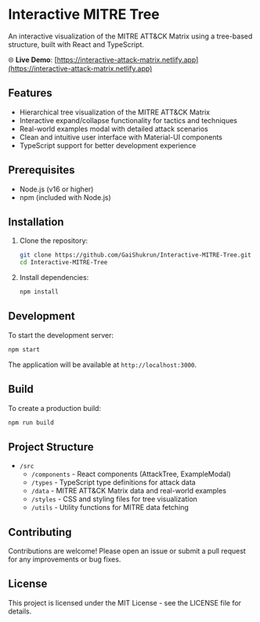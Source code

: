 # Interactive MITRE Tree

An interactive visualization of the MITRE ATT&CK Matrix using a tree-based structure, built with React and TypeScript.

🌐 **Live Demo**: [https://interactive-attack-matrix.netlify.app](https://interactive-attack-matrix.netlify.app)

## Features

- Hierarchical tree visualization of the MITRE ATT&CK Matrix
- Interactive expand/collapse functionality for tactics and techniques
- Real-world examples modal with detailed attack scenarios
- Clean and intuitive user interface with Material-UI components
- TypeScript support for better development experience

## Prerequisites

- Node.js (v16 or higher)
- npm (included with Node.js)

## Installation

1. Clone the repository:
   ```bash
   git clone https://github.com/GaiShukrun/Interactive-MITRE-Tree.git
   cd Interactive-MITRE-Tree
   ```

2. Install dependencies:
   ```bash
   npm install
   ```

## Development

To start the development server:

```bash
npm start
```

The application will be available at `http://localhost:3000`.

## Build

To create a production build:

```bash
npm run build
```

## Project Structure

- `/src`
  - `/components` - React components (AttackTree, ExampleModal)
  - `/types` - TypeScript type definitions for attack data
  - `/data` - MITRE ATT&CK Matrix data and real-world examples
  - `/styles` - CSS and styling files for tree visualization
  - `/utils` - Utility functions for MITRE data fetching

## Contributing

Contributions are welcome! Please open an issue or submit a pull request for any improvements or bug fixes.

## License

This project is licensed under the MIT License - see the LICENSE file for details.
